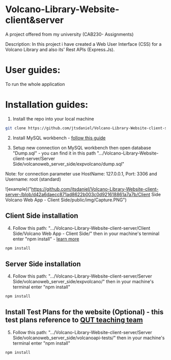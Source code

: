 # Volcano-Library-Website-client&server
A project offered from my university (CAB230- Assignments)

Description: In this project i have created a Web User Interface (CSS) for a Volcano Library and also its' Rest APIs (Express.Js).   

# User guides:
To run the whole application


# Installation guides:

1. Install the repo into your local machine

```bash
git clone https://github.com/jtsdaniel/Volcano-Library-Website-client-server-.git
```
2. Install MySQL workbench - [follow this guide](https://www.simplilearn.com/tutorials/mysql-tutorial/mysql-workbench-installation)

3. Setup new connection on MySQL workbench then open database "Dump.sql" - you can find it in this path ".../Volcano-Library-Website-client-server/Server Side/volcanoweb_server_side/expvolcano/dump.sql"

Note: for connection parameter use HostName: 127.0.0.1, Port: 3306 and Username: root (standard)

![example]("https://github.com/jtsdaniel/Volcano-Library-Website-client-server-/blob/d42a6daecc871ad8622b003c0d921618861a7a7b/Client Side Volcano Web App - Client Side/public/img/Capture.PNG")

## Client Side installation

4. Follow this path: ".../Volcano-Library-Website-client-server/Client Side/Volcano Web App - Client Side/" then in your machine's terminal enter "npm install" - [learn more](https://docs.npmjs.com/cli/v6/commands/npm-install)

```bash
npm install
```
## Server Side installation

4. Follow this path: ".../Volcano-Library-Website-client-server/Server Side/volcanoweb_server_side/expvolcano/" then in your machine's terminal enter "npm install" 

```bash
npm install
```

## Install Test Plans for the website (Optional) - this test plans reference to [QUT teaching team](https://github.com/chadggay/volcanoapi-tests/)

5. Follow this path: ".../Volcano-Library-Website-client-server/Server Side/volcanoweb_server_side/volcanoapi-tests/" then in your machine's terminal enter "npm install" 

```bash
npm install
```
